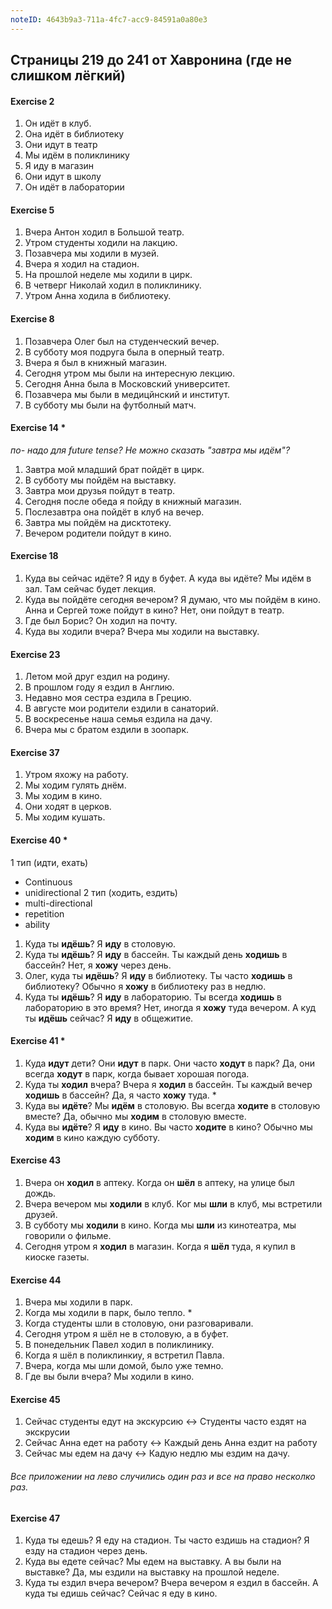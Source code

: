 ```yaml
---
noteID: 4643b9a3-711a-4fc7-acc9-84591a0a80e3
---
```

## Страницы 219 до 241 от Хавронина (где не слишком лёгкий)

#### Exercise 2
1. Он идёт в клуб.
2. Она идёт в библиотеку
3. Они идут в театр
4. Мы идём в поликлинику
5. Я иду в магазин
6. Они идут в школу
7. Он идёт в лаборатории

#### Exercise 5
1. Вчера Антон ходил в Большой театр.
2. Утром студенты ходили на лакцию.
3. Позавчера мы ходили в музей.
4. Вчера я ходил на стадион.
5. На прошлой неделе мы ходили в цирк.
6. В четверг Николай ходил в поликлинику.
7. Утром Анна ходила в библиотеку.

#### Exercise 8
1. Позавчера Олег был на студенческий вечер.
2. В субботу моя подруга была в оперный театр.
3. Вчера я был в книжный магазин.
4. Сегодня утром мы были на интересную лекцию.
5. Сегодня Анна была в Московский университет.
6. Позавчера мы были в медицйнский и институт.
7. В субботу мы были на футболный матч.

#### Exercise 14 \* 
*по- надо для future tense? Не можно сказать "завтра мы идём"?*
1. Завтра мой младший брат пойдёт в цирк.
2. В субботу мы пойдём на выставку.
3. Завтра мои друзья пойдут в театр.
4. Сегодня после обеда я пойду в книжный магазин.
5. Послезавтра она пойдёт в клуб на вечер.
6. Завтра мы пойдём на дисктотеку.
7. Вечером родители пойдут в кино.

#### Exercise 18
1. Куда вы сейчас идёте? Я иду в буфет. А куда вы идёте? Мы идём в зал. Там сейчас будет лекция.
2. Куда вы пойдёте сегодня вечером? Я думаю, что мы пойдём в кино. Анна и Сергей тоже пойдут в кино? Нет, они пойдут в театр.
3. Где был Борис? Он ходил на почту.
4. Куда вы ходили вчера? Вчера мы ходили на выставку.

#### Exercise 23
1. Летом мой друг ездил на родину.
2. В прошлом году я ездил в Англию.
3. Недавно моя сестра ездила в Грецию.
4. В августе мои родители ездили в санаторий.
5. В воскресенье наша семья ездила на дачу.
6. Вчера мы с братом ездили в зоопарк.

#### Exercise 37
1. Утром яхожу на работу.
2. Мы ходим гулять днём.
3. Мы ходим в кино.
4. Они ходят в церков.
5. Мы ходим кушать.
#### Exercise 40 \*
1 тип (идти, ехать)
- Continuous
- unidirectional
2 тип (ходить, ездить)
- multi-directional
- repetition
- ability

1. Куда ты **идёшь**? Я **иду** в столовую.
2. Куда ты **идёшь**? Я **иду** в бассейн. Ты каждый день **ходишь** в бассейн? Нет, я **хожу** через день.
3. Олег, куда ты **идёшь**? Я **иду** в библиотеку. Ты часто **ходишь** в библиотеку? Обычно я **хожу** в библиотеку раз в недлю.
4. Куда ты **идёшь**? Я **иду** в лабораторию. Ты всегда **ходишь** в лабораторию в это время? Нет, иногда я **хожу** туда вечером. А куд ты **идёшь** сейчас? Я **иду** в общежитие.
#### Exercise 41 \*
1. Куда **идут** дети? Они **идут** в парк. Они часто **ходут** в парк? Да, они всегда **ходут** в парк, когда бывает хорошая погода.
2. Куда ты **ходил** вчера? Вчера я **ходил** в бассейн. Ты каждый вечер **ходишь** в бассейн? Да, я часто **хожу** туда. \*
3. Куда вы **идёте**? Мы **идём** в столовую. Вы всегда **ходите** в столовую вместе? Да, обычно мы **ходим** в столовую вместе.
4. Куда вы **идёте**? Я **иду** в кино. Вы часто **ходите** в кино? Обычно мы **ходим** в кино каждую субботу.

#### Exercise  43
1. Вчера он **ходил** в аптеку. Когда он **шёл** в аптеку, на улице был дождь.
2. Вчера вечером мы **ходили** в клуб. Ког мы **шли** в клуб, мы встретили друзей.
3. В субботу мы **ходили** в кино. Когда мы **шли** из кинотеатра, мы говорили о фильме.
4. Сегодня утром я **ходил** в магазин. Когда я **шёл** туда, я купил в киоске газеты.

#### Exercise 44
1. Вчера мы ходили в парк.
2. Когда мы ходили в парк, было тепло. \*
3. Когда студенты шли в столовую, они разговаривали.
4. Сегодня утром я шёл не в столовую, а в буфет. 
5. В понедельник Павел ходил в поликлинику.
6. Когда я шёл в поликлинкиу, я встретил Павла.
7. Вчера, когда мы шли домой, было уже темно.
8. Где вы были вчера? Мы ходили в кино.

#### Exercise 45
1. Сейчас студенты едут на экскурсию <-> Студенты часто ездят на экскрусии
2. Сейчас Анна едет на работу <-> Каждый день Анна ездит на работу
3. Сейчас мы едем на дачу <-> Кадую недлю мы ездим на дачу.
###### Все приложении на лево случились один раз и все на право несколко раз.

#### Exercise 47
1. Куда ты едешь? Я еду на стадион. Ты часто ездишь на стадион? Я езду на стадион через день.
2. Куда вы едете сейчас? Мы едем на выставку. А вы были на выставке? Да, мы ездили на выставку на прошлой неделе.
3. Куда ты ездил вчера вечером? Вчера вечером я ездил в бассейн. А куда ты едишь сейчас? Сейчас я еду в кино.